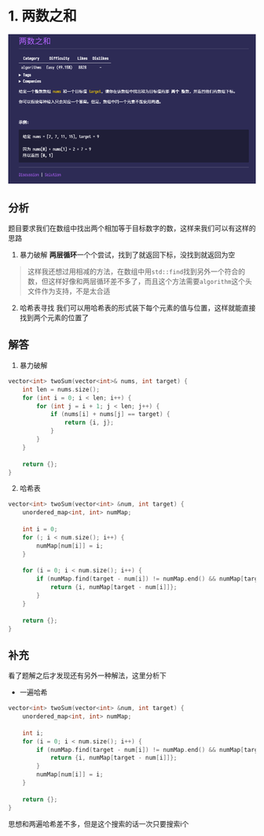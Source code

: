 # 1. 两数之和

![cpp](./img/1.png)

## 分析

题目要求我们在数组中找出两个相加等于目标数字的数，这样来我们可以有这样的思路

1. 暴力破解
**两层循环**一个个尝试，找到了就返回下标，没找到就返回为空

> 这样我还想过用相减的方法，在数组中用`std::find`找到另外一个符合的数，但这样好像和两层循环差不多了，而且这个方法需要`algorithm`这个头文件作为支持，不是太合适

2. 哈希表寻找
我们可以用哈希表的形式装下每个元素的值与位置，这样就能直接找到两个元素的位置了

## 解答

1. 暴力破解

```cpp
vector<int> twoSum(vector<int>& nums, int target) {
    int len = nums.size();
    for (int i = 0; i < len; i++) {
        for (int j = i + 1; j < len; j++) {
            if (nums[i] + nums[j] == target) {
                return {i, j};
            }
        }
    }

    return {};
}
```

2. 哈希表

```cpp
vector<int> twoSum(vector<int> &num, int target) {
    unordered_map<int, int> numMap;

    int i = 0;
    for (; i < num.size(); i++) {
        numMap[num[i]] = i;
    }

    for (i = 0; i < num.size(); i++) {
        if (numMap.find(target - num[i]) != numMap.end() && numMap[target - num[i]] != i) {
            return {i, numMap[target - num[i]]};
        }
    }

    return {};
}
```

## 补充

看了题解之后才发现还有另外一种解法，这里分析下

- 一遍哈希

```cpp
vector<int> twoSum(vector<int> &num, int target) {
    unordered_map<int, int> numMap;

    int i;
    for (i = 0; i < num.size(); i++) {
        if (numMap.find(target - num[i]) != numMap.end() && numMap[target - num[i]] != i) {
            return {i, numMap[target - num[i]]};
        }
        numMap[num[i]] = i;
    }

    return {};
}
```

思想和两遍哈希差不多，但是这个搜索的话一次只要搜索i个
